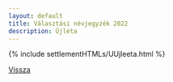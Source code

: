 ```yaml
---
layout: default
title: Választási névjegyzék 2022
description: Újléta
---
```


{% include settlementHTMLs/UUjleeta.html %}

[Vissza](./)